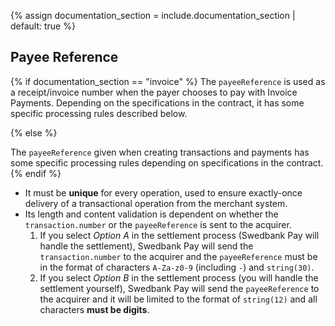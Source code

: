 {% assign documentation_section = include.documentation_section | default: true %}

## Payee Reference

{% if documentation_section == "invoice" %}
The `payeeReference` is used as a receipt/invoice number when the payer chooses
to pay with Invoice Payments. Depending on the specifications in the contract,
it has some specific processing rules described below.

{% else %}

The `payeeReference` given when creating transactions and payments has some
specific processing rules depending on specifications in the contract.
{% endif %}

* It must be **unique** for every operation, used to ensure exactly-once
  delivery of a transactional operation from the merchant system.
* Its length and content validation is dependent on whether the
  `transaction.number` or the `payeeReference` is sent to the acquirer.
  1. If you select *Option A* in the settlement process (Swedbank Pay will
     handle the settlement), Swedbank Pay will send the `transaction.number` to
     the acquirer and the `payeeReference` must be in the format of characters
     `A-Za-z0-9` (including `-`) and `string(30)`.
  2. If you select *Option B* in the settlement process (you will handle the
     settlement yourself), Swedbank Pay will send the `payeeReference` to the
     acquirer and it will be limited to the format of `string(12)` and all
     characters **must be digits**.
